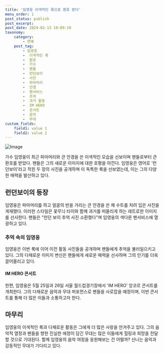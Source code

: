 ```yaml
---
title: '임영웅 이색적인 룩으로 환호 받다'
menu_order: 1
post_status: publish
post_excerpt: 
post_date: 2024-02-13 10:09:19
taxonomy:
    category:
        - 연예
    post_tag:
        - 임영웅
        -  이색적인 룩
        -  환호
        -  가수
        -  팬들
        -  런던보이
        -  사진
        -  파마머리
        -  안경
        -  팬서비스
        -  추억
        -  과거 활동
        -  IM HERO
        -  콘서트
        -  음악
        -  무대
custom_fields:
    field1: value 1
    field2: value 2
---
```


![Image](https://ssl.pstatic.net/mimgnews/image/076/2024/02/12/2024021301000774000102501_20240212163302094.jpg?type=w540)

가수 임영웅이 최근 파마머리와 큰 안경을 쓴 이색적인 모습을 선보이며 팬들로부터 큰 환호를 받았다. 팬들은 그의 새로운 이미지에 대한 호평을 아낀다. 임영웅은 영어로 '런던보이'라고 적힌 두 장의 사진을 공개하며 이 독특한 룩을 선보였는데, 이는 그의 다양한 매력을 발산하고 있다.
## 런던보이의 등장
임영웅은 파마머리를 하고 얼굴의 반을 가리는 큰 안경을 쓴 채 수트를 차려 입은 사진을 게재했다. 이러한 스타일은 꽃무늬 타이와 함께 과거를 떠올리게 하는 레트로한 이미지를 선사한다. 팬들은 "런던 보이 추억 사진 소환했다"며 임영웅의 색다른 팬서비스에 열광하고 있다.
### 추억 속의 임영웅
임영웅은 이번 룩에 이어 이전 활동 사진들을 공개하며 팬들에게 추억을 불러일으키고 있다. 그의 다채로운 이미지 변신은 팬들에게 새로운 매력을 선사하며 그의 인기를 더욱 끌어올리고 있다.
#### IM HERO 콘서트
한편, 임영웅은 5월 25일과 26일 서울 월드컵경기장에서 'IM HERO' 앙코르 콘서트를 개최한다. 그의 다채로운 음악과 무대 퍼포먼스로 팬들을 사로잡을 예정이며, 이번 콘서트를 통해 더 많은 이들과 소통하고자 한다.
## 마무리
임영웅의 이색적인 룩과 다채로운 활동은 그에게 더 많은 사랑을 안겨주고 있다. 그의 음악적 열정과 팬들을 향한 진실한 애정이 담긴 무대는 많은 이들에게 힐링과 희망을 전달할 것으로 기대된다. 함께 임영웅의 음악 여정을 응원해보는 건 어떨까? 신나는 음악과 감동적인 무대가 기다리고 있다.
